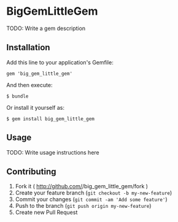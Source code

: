 # BigGemLittleGem

TODO: Write a gem description

## Installation

Add this line to your application's Gemfile:

    gem 'big_gem_little_gem'

And then execute:

    $ bundle

Or install it yourself as:

    $ gem install big_gem_little_gem

## Usage

TODO: Write usage instructions here

## Contributing

1. Fork it ( http://github.com/<my-github-username>/big_gem_little_gem/fork )
2. Create your feature branch (`git checkout -b my-new-feature`)
3. Commit your changes (`git commit -am 'Add some feature'`)
4. Push to the branch (`git push origin my-new-feature`)
5. Create new Pull Request
